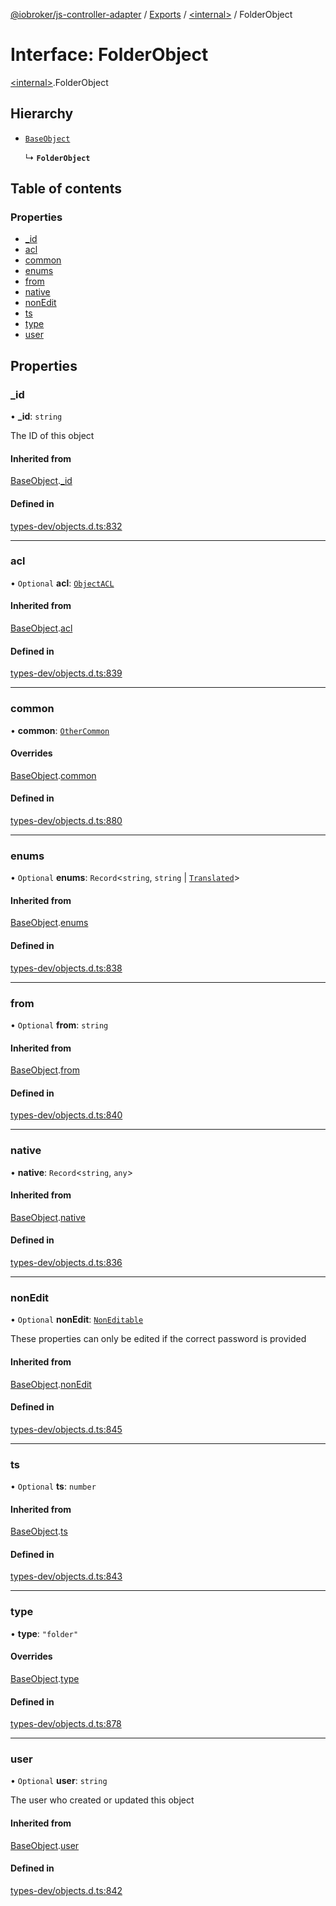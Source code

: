 [@iobroker/js-controller-adapter](../README.md) / [Exports](../modules.md) / [\<internal\>](../modules/internal_.md) / FolderObject

# Interface: FolderObject

[\<internal\>](../modules/internal_.md).FolderObject

## Hierarchy

- [`BaseObject`](internal_.BaseObject.md)

  ↳ **`FolderObject`**

## Table of contents

### Properties

- [\_id](internal_.FolderObject.md#_id)
- [acl](internal_.FolderObject.md#acl)
- [common](internal_.FolderObject.md#common)
- [enums](internal_.FolderObject.md#enums)
- [from](internal_.FolderObject.md#from)
- [native](internal_.FolderObject.md#native)
- [nonEdit](internal_.FolderObject.md#nonedit)
- [ts](internal_.FolderObject.md#ts)
- [type](internal_.FolderObject.md#type)
- [user](internal_.FolderObject.md#user)

## Properties

### \_id

• **\_id**: `string`

The ID of this object

#### Inherited from

[BaseObject](internal_.BaseObject.md).[_id](internal_.BaseObject.md#_id)

#### Defined in

[types-dev/objects.d.ts:832](https://github.com/ioBroker/ioBroker.js-controller/blob/f2a3be78f776ca603f69da1c766b390d89e943cc/packages/types-dev/objects.d.ts#L832)

___

### acl

• `Optional` **acl**: [`ObjectACL`](internal_.ObjectACL.md)

#### Inherited from

[BaseObject](internal_.BaseObject.md).[acl](internal_.BaseObject.md#acl)

#### Defined in

[types-dev/objects.d.ts:839](https://github.com/ioBroker/ioBroker.js-controller/blob/f2a3be78f776ca603f69da1c766b390d89e943cc/packages/types-dev/objects.d.ts#L839)

___

### common

• **common**: [`OtherCommon`](internal_.OtherCommon.md)

#### Overrides

[BaseObject](internal_.BaseObject.md).[common](internal_.BaseObject.md#common)

#### Defined in

[types-dev/objects.d.ts:880](https://github.com/ioBroker/ioBroker.js-controller/blob/f2a3be78f776ca603f69da1c766b390d89e943cc/packages/types-dev/objects.d.ts#L880)

___

### enums

• `Optional` **enums**: `Record`\<`string`, `string` \| [`Translated`](../modules/internal_.md#translated)\>

#### Inherited from

[BaseObject](internal_.BaseObject.md).[enums](internal_.BaseObject.md#enums)

#### Defined in

[types-dev/objects.d.ts:838](https://github.com/ioBroker/ioBroker.js-controller/blob/f2a3be78f776ca603f69da1c766b390d89e943cc/packages/types-dev/objects.d.ts#L838)

___

### from

• `Optional` **from**: `string`

#### Inherited from

[BaseObject](internal_.BaseObject.md).[from](internal_.BaseObject.md#from)

#### Defined in

[types-dev/objects.d.ts:840](https://github.com/ioBroker/ioBroker.js-controller/blob/f2a3be78f776ca603f69da1c766b390d89e943cc/packages/types-dev/objects.d.ts#L840)

___

### native

• **native**: `Record`\<`string`, `any`\>

#### Inherited from

[BaseObject](internal_.BaseObject.md).[native](internal_.BaseObject.md#native)

#### Defined in

[types-dev/objects.d.ts:836](https://github.com/ioBroker/ioBroker.js-controller/blob/f2a3be78f776ca603f69da1c766b390d89e943cc/packages/types-dev/objects.d.ts#L836)

___

### nonEdit

• `Optional` **nonEdit**: [`NonEditable`](internal_.NonEditable.md)

These properties can only be edited if the correct password is provided

#### Inherited from

[BaseObject](internal_.BaseObject.md).[nonEdit](internal_.BaseObject.md#nonedit)

#### Defined in

[types-dev/objects.d.ts:845](https://github.com/ioBroker/ioBroker.js-controller/blob/f2a3be78f776ca603f69da1c766b390d89e943cc/packages/types-dev/objects.d.ts#L845)

___

### ts

• `Optional` **ts**: `number`

#### Inherited from

[BaseObject](internal_.BaseObject.md).[ts](internal_.BaseObject.md#ts)

#### Defined in

[types-dev/objects.d.ts:843](https://github.com/ioBroker/ioBroker.js-controller/blob/f2a3be78f776ca603f69da1c766b390d89e943cc/packages/types-dev/objects.d.ts#L843)

___

### type

• **type**: ``"folder"``

#### Overrides

[BaseObject](internal_.BaseObject.md).[type](internal_.BaseObject.md#type)

#### Defined in

[types-dev/objects.d.ts:878](https://github.com/ioBroker/ioBroker.js-controller/blob/f2a3be78f776ca603f69da1c766b390d89e943cc/packages/types-dev/objects.d.ts#L878)

___

### user

• `Optional` **user**: `string`

The user who created or updated this object

#### Inherited from

[BaseObject](internal_.BaseObject.md).[user](internal_.BaseObject.md#user)

#### Defined in

[types-dev/objects.d.ts:842](https://github.com/ioBroker/ioBroker.js-controller/blob/f2a3be78f776ca603f69da1c766b390d89e943cc/packages/types-dev/objects.d.ts#L842)
